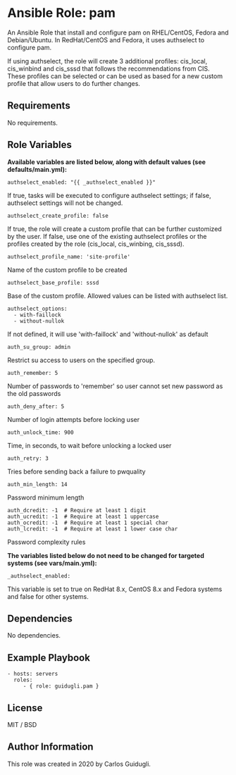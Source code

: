 Ansible Role: pam
=========

An Ansible Role that install and configure pam on RHEL/CentOS, Fedora and Debian/Ubuntu. In RedHat/CentOS and Fedora, it uses authselect to configure pam.

If using authselect, the role will create 3 additional profiles: cis_local, cis_winbind and cis_sssd that follows the recommendations from CIS. These profiles
can be selected or can be used as based for a new custom profile that allow users to do further changes.

Requirements
------------

No requirements.

Role Variables
--------------

**Available variables are listed below, along with default values (see defaults/main.yml):**

    authselect_enabled: "{{ _authselect_enabled }}"

If true, tasks will be executed to configure authselect settings; if false, authselect settings will not be changed.

    authselect_create_profile: false

If true, the role will create a custom profile that can be further customized by the user.
If false, use one of the existing authselect profiles or the profiles created by the role (cis_local, cis_winbing, cis_sssd).

    authselect_profile_name: 'site-profile'

Name of the custom profile to be created

    authselect_base_profile: sssd

Base of the custom profile. Allowed values can be listed with authselect list.

    authselect_options:
      - with-faillock
      - without-nullok

If not defined, it will use 'with-faillock' and 'without-nullok' as default

    auth_su_group: admin

Restrict su access to users on the specified group.

    auth_remember: 5

Number of passwords to 'remember' so user cannot set new password as the old passwords

    auth_deny_after: 5

Number of login attempts before locking user

    auth_unlock_time: 900

Time, in seconds, to wait before unlocking a locked user


    auth_retry: 3

Tries before sending back a failure to pwquality

    auth_min_length: 14

Password minimum length


    auth_dcredit: -1  # Require at least 1 digit
    auth_ucredit: -1  # Require at least 1 uppercase
    auth_ocredit: -1  # Require at least 1 special char
    auth_lcredit: -1  # Require at least 1 lower case char

Password complexity rules

**The variables listed below do not need to be changed for targeted systems (see vars/main.yml):**

    _authselect_enabled:

This variable is set to true on RedHat 8.x, CentOS 8.x and Fedora systems and false for other systems.

Dependencies
------------

No dependencies.

Example Playbook
----------------

    - hosts: servers
      roles:
         - { role: guidugli.pam }

License
-------

MIT / BSD

Author Information
------------------

This role was created in 2020 by Carlos Guidugli.
